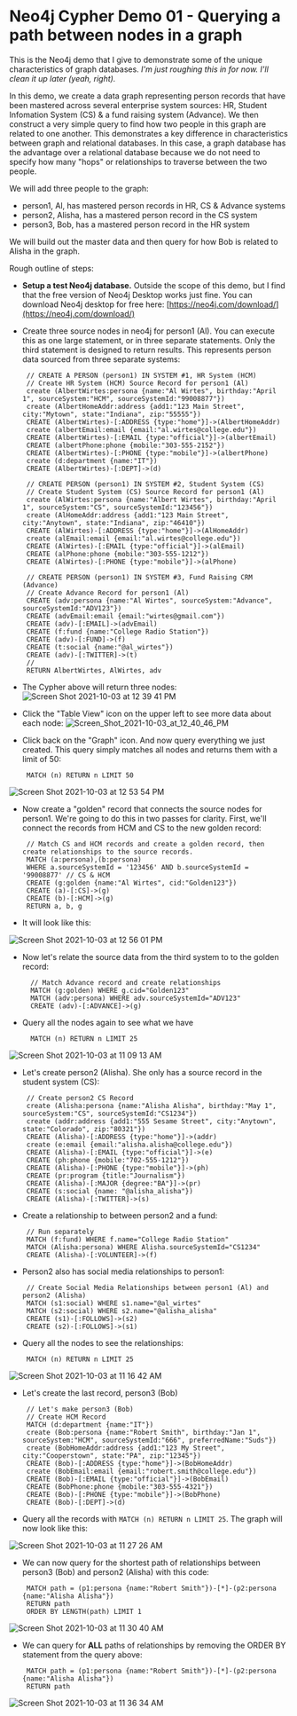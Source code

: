 # Neo4j Cypher Demo 01 - Querying a path between nodes in a graph
This is the Neo4j demo that I give to demonstrate some of the unique characteristics of graph databases. *I'm just roughing this in for now. I'll clean it up later (yeah, right).*

In this demo, we create a data graph representing person records that have been mastered across several enterprise system sources: HR, Student Infomation System (CS) & a fund raising system (Advance). We then construct a very simple query to find how two people in this graph are related to one another. This demonstrates a key difference in characteristics between graph and relational databases. In this case, a graph database has the advantage over a relational database because we do not need to specify how many "hops" or relationships to traverse between the two people.

We will add three people to the graph: 
 - person1, Al, has mastered person records in HR, CS & Advance systems
 - person2, Alisha, has a mastered person record in the CS system
 - person3, Bob, has a mastered person record in the HR system

We will build out the master data and then query for how Bob is related to Alisha in the graph.

Rough outline of steps:

 - **Setup a test Neo4j database.** Outside the scope of this demo, but I find that the free version of Neo4j Desktop works just fine. You can download Neo4j desktop for free here: [https://neo4j.com/download/](https://neo4j.com/download/)
 - Create three source nodes in neo4j for person1 (Al). You can execute this as one large statement, or in three separate statements. Only the third statement is designed to return results. This represents person data sourced from three separate systems:

        // CREATE A PERSON (person1) IN SYSTEM #1, HR System (HCM)
        // Create HR System (HCM) Source Record for person1 (Al)
        create (AlbertWirtes:persona {name:"Al Wirtes", birthday:"April 1", sourceSystem:"HCM", sourceSystemId:"99008877"})
        create (AlbertHomeAddr:address {add1:"123 Main Street", city:"Mytown", state:"Indiana", zip:"55555"})
        CREATE (AlbertWirtes)-[:ADDRESS {type:"home"}]->(AlbertHomeAddr)
        create (albertEmail:email {email:"al.wirtes@college.edu"})
        CREATE (AlbertWirtes)-[:EMAIL {type:"official"}]->(albertEmail)
        CREATE (albertPhone:phone {mobile:"303-555-2152"})
        CREATE (AlbertWirtes)-[:PHONE {type:"mobile"}]->(albertPhone)
        create (d:department {name:"IT"})
        CREATE (AlbertWirtes)-[:DEPT]->(d)
        
        // CREATE PERSON (person1) IN SYSTEM #2, Student System (CS)
        // Create Student System (CS) Source Record for person1 (Al)
        create (AlWirtes:persona {name:"Albert Wirtes", birthday:"April 1", sourceSystem:"CS", sourceSystemId:"123456"})
        create (AlHomeAddr:address {add1:"123 Main Street", city:"Anytown", state:"Indiana", zip:"46410"})
        CREATE (AlWirtes)-[:ADDRESS {type:"home"}]->(AlHomeAddr)
        create (alEmail:email {email:"al.wirtes@college.edu"})
        CREATE (AlWirtes)-[:EMAIL {type:"official"}]->(alEmail)
        CREATE (alPhone:phone {mobile:"303-555-1212"})
        CREATE (AlWirtes)-[:PHONE {type:"mobile"}]->(alPhone)
        
        // CREATE PERSON (person1) IN SYSTEM #3, Fund Raising CRM (Advance)
        // Create Advance Record for person1 (Al)
        CREATE (adv:persona {name:"Al Wirtes", sourceSystem:"Advance", sourceSystemId:"ADV123"})
        CREATE (advEmail:email {email:"wirtes@gmail.com"})
        CREATE (adv)-[:EMAIL]->(advEmail)
        CREATE (f:fund {name:"College Radio Station"})
        CREATE (adv)-[:FUND]->(f)
        CREATE (t:social {name:"@al_wirtes"})
        CREATE (adv)-[:TWITTER]->(t)
        //
        RETURN AlbertWirtes, AlWirtes, adv

 - The Cypher above will return three nodes:
![Screen Shot 2021-10-03 at 12 39 41 PM](https://user-images.githubusercontent.com/11652957/135767133-0d7f7dbd-5a2f-453f-a681-f853208a8fc0.png)

 - Click the "Table View" icon on the upper left to see more data about each node:
![Screen_Shot_2021-10-03_at_12_40_46_PM](https://user-images.githubusercontent.com/11652957/135767202-72342ae2-8284-47f7-934d-4673f0426b06.png)

 - Click back on the "Graph" icon. And now query everything we just created. This query simply matches all nodes and returns them with a limit of 50:

        MATCH (n) RETURN n LIMIT 50
        
![Screen Shot 2021-10-03 at 12 53 54 PM](https://user-images.githubusercontent.com/11652957/135767561-ffaec88e-da05-4d40-b3f7-5a55f7d27978.png)

 - Now create a "golden" record that connects the source nodes for person1. We're going to do this in two passes for clarity. First, we'll connect the records from HCM and CS to the new golden record:

        // Match CS and HCM records and create a golden record, then create relationships to the source records.
        MATCH (a:persona),(b:persona)
        WHERE a.sourceSystemId = '123456' AND b.sourceSystemId = '99008877' // CS & HCM
        CREATE (g:golden {name:"Al Wirtes", cid:"Golden123"})
        CREATE (a)-[:CS]->(g)
        CREATE (b)-[:HCM]->(g)
        RETURN a, b, g

 - It will look like this:

![Screen Shot 2021-10-03 at 12 56 01 PM](https://user-images.githubusercontent.com/11652957/135767612-ba36e69c-4e1a-439d-b103-5426f8d18f26.png)

- Now let's relate the source data from the third system to to the golden record:

        // Match Advance record and create relationships
        MATCH (g:golden) WHERE g.cid="Golden123"
        MATCH (adv:persona) WHERE adv.sourceSystemId="ADV123"
        CREATE (adv)-[:ADVANCE]->(g)
        
- Query all the nodes again to see what we have

        MATCH (n) RETURN n LIMIT 25

![Screen Shot 2021-10-03 at 11 09 13 AM](https://user-images.githubusercontent.com/11652957/135764383-9850db1e-9aad-47ec-83c3-9c9bb961f9f3.png)

 - Let's create person2 (Alisha). She only has a source record in the student system (CS):

        // Create person2 CS Record
        create (Alisha:persona {name:"Alisha Alisha", birthday:"May 1", sourceSystem:"CS", sourceSystemId:"CS1234"})
        create (addr:address {add1:"555 Sesame Street", city:"Anytown", state:"Colorado", zip:"80321"})
        CREATE (Alisha)-[:ADDRESS {type:"home"}]->(addr)
        create (e:email {email:"alisha.alisha@college.edu"})
        CREATE (Alisha)-[:EMAIL {type:"official"}]->(e)
        CREATE (ph:phone {mobile:"702-555-1212"})
        CREATE (Alisha)-[:PHONE {type:"mobile"}]->(ph)
        CREATE (pr:program {title:"Journalism"})
        CREATE (Alisha)-[:MAJOR {degree:"BA"}]->(pr)
        CREATE (s:social {name: "@alisha_alisha"})
        CREATE (Alisha)-[:TWITTER]->(s)

 - Create a relationship to between person2 and a fund:

        // Run separately
        MATCH (f:fund) WHERE f.name="College Radio Station"
        MATCH (Alisha:persona) WHERE Alisha.sourceSystemId="CS1234"
        CREATE (Alisha)-[:VOLUNTEER]->(f)

 - Person2 also has social media relationships to person1:

        // Create Social Media Relationships between person1 (Al) and person2 (Alisha)
        MATCH (s1:social) WHERE s1.name="@al_wirtes"
        MATCH (s2:social) WHERE s2.name="@alisha_alisha"
        CREATE (s1)-[:FOLLOWS]->(s2)
        CREATE (s2)-[:FOLLOWS]->(s1)

 - Query all the nodes to see the relationships:

        MATCH (n) RETURN n LIMIT 25

![Screen Shot 2021-10-03 at 11 16 42 AM](https://user-images.githubusercontent.com/11652957/135764646-fb2a1e57-2fca-458e-9eca-0464630f79d2.png)

 - Let's create the last record, person3 (Bob)

        // Let's make person3 (Bob)
        // Create HCM Record
        MATCH (d:department {name:"IT"})
        create (Bob:persona {name:"Robert Smith", birthday:"Jan 1", sourceSystem:"HCM", sourceSystemId:"666", preferredName:"Suds"})
        create (BobHomeAddr:address {add1:"123 My Street", city:"Cooperstown", state:"PA", zip:"12345"})
        CREATE (Bob)-[:ADDRESS {type:"home"}]->(BobHomeAddr)
        create (BobEmail:email {email:"robert.smith@college.edu"})
        CREATE (Bob)-[:EMAIL {type:"official"}]->(BobEmail)
        CREATE (BobPhone:phone {mobile:"303-555-4321"})
        CREATE (Bob)-[:PHONE {type:"mobile"}]->(BobPhone)
        CREATE (Bob)-[:DEPT]->(d)

 - Query all the records with `MATCH (n) RETURN n LIMIT 25`. The graph will now look like this:

![Screen Shot 2021-10-03 at 11 27 26 AM](https://user-images.githubusercontent.com/11652957/135764883-755a9328-d8a8-43d0-bb9e-ca18dd47f41b.png)
 - We can now query for the shortest path of relationships between person3 (Bob) and person2 (Alisha) with this code:
 
        MATCH path = (p1:persona {name:"Robert Smith"})-[*]-(p2:persona {name:"Alisha Alisha"})
        RETURN path
        ORDER BY LENGTH(path) LIMIT 1
        
 ![Screen Shot 2021-10-03 at 11 30 40 AM](https://user-images.githubusercontent.com/11652957/135765019-d33c0106-ca33-408d-b1a8-77ce811797e9.png)

 - We can query for **ALL** paths of relationships by removing the ORDER BY statement from the query above:
 
        MATCH path = (p1:persona {name:"Robert Smith"})-[*]-(p2:persona {name:"Alisha Alisha"})
        RETURN path
        
![Screen Shot 2021-10-03 at 11 36 34 AM](https://user-images.githubusercontent.com/11652957/135765157-50c059e4-15c9-4cea-9ed5-39a5cff6ce88.png)

